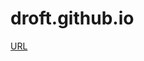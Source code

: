 # droft.github.io

[URL](https://drive.google.com/file/d/1Za7Kka7ovyx-yt1R83XWnyM2jQbGWIL7/view)




